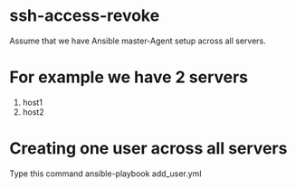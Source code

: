 # ssh-access-revoke
Assume that we have Ansible master-Agent setup across all servers. 

# For example we have 2 servers 
1. host1
2. host2

# Creating one user across all servers

Type this command
ansible-playbook add_user.yml
